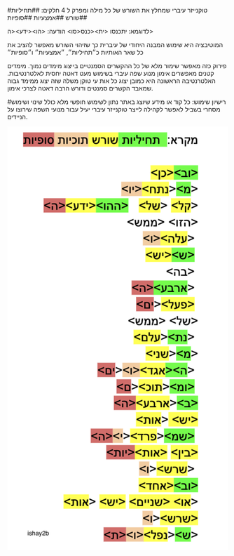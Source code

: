 #טוקנייזר עיברי שמחלץ את השורש של כל מילה ומפרק ל 4 חלקים:
##תחיליות
##שורש
##אמצעיות
##סופיות

לדוגמא:
יתכנסו
<ית><כנס<סו>
הודעה:
<הו><ידע><ה>

המוטיבציה היא שימוש המבנה היחודי של עיברית כך שזיהוי השורש מאפשר להציב את כל שאר האותיות כ״תחיליות״, ״אמצעיות״ ו״סופיות״

פירוק כזה מאפשר שימור מלא של כל ההקשרים הסמנטיים בייצוג מימדים נמוך. מימדים קטנים מאפשרים אימון מנוע שפה עיברי בשימוש מעט דאטה יחסית לאלטרנטיבות. האלטרנטיבה הראשונה היא כמובן יצוג כל אות עי טוקן משלה שזה יצוג ממימד גבוה שמאבד הקשרים סמנטים ודורש הרבה דאטה לצרכי אימון.

#רישיון שימוש: כל קוד או מידע שיוצג באתר נתון לשימוש חופשי מלא כולל שינוי ושימוש מסחרי בשביל לאפשר לקהילה לייצר טוקנייזר עיברי יעיל עבור מנועי השפה שירוצו על הניידים.

![דוגמאת לפירוק](images/shorechnizer2b.png)
